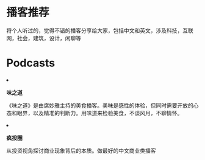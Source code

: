 # 播客推荐

将个人听过的，觉得不错的播客分享给大家，包括中文和英文，涉及科技，互联网，社会，建筑，设计，闲聊等

# Podcasts

  <li>
      <p><strong>味之道</strong></p>
      <p>《味之道》是由席妙雅主持的美食播客。美味是感性的体验，但同时需要开放的心态和眼界，以及精准的判断力。用味道来检验美食，不谈风月，不聊情怀。</p>
  </li>
  <li>
      <p><strong>疯投圈</strong></p>
      <p>从投资视角探讨商业现象背后的本质。做最好的中文商业类播客</p>
  </li>

